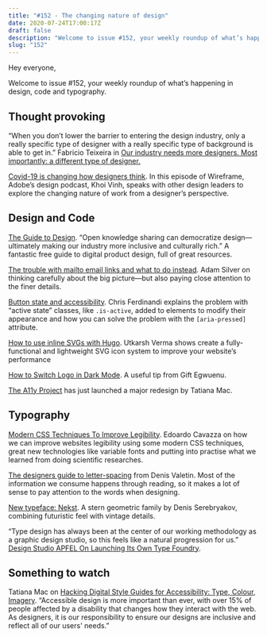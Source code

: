 ```yaml
---
title: "#152 - The changing nature of design"
date: 2020-07-24T17:00:17Z
draft: false
description: "Welcome to issue #152, your weekly roundup of what’s happening in design, code and typography."
slug: "152"
---
```


Hey everyone,

Welcome to issue #152, your weekly roundup of what’s happening in design, code and typography.

## Thought provoking

“When you don’t lower the barrier to entering the design industry, only a really specific type of designer with a really specific type of background is able to get in.” Fabricio Teixeira in [Our industry needs more designers. Most importantly: a different type of designer.](https://uxdesign.cc/our-industry-needs-more-designers-most-importantly-a-different-type-of-designer-dc98cfae4411)

[Covid-19 is changing how designers think](https://xd.adobe.com/ideas/perspectives/wireframe-podcast/covid19-changing-how-designers-think-episode-14/). In this episode of Wireframe, Adobe’s design podcast, Khoi Vinh, speaks with other design leaders to explore the changing nature of work from a designer’s perspective.

## Design and Code

[The Guide to Design](https://start.uxdesign.cc/). “Open knowledge sharing can democratize design—ultimately making our industry more inclusive and culturally rich.” A fantastic free guide to digital product design, full of great resources.

[The trouble with mailto email links and what to do instead](https://adamsilver.io/articles/the-trouble-with-mailto-email-links-and-what-to-do-instead/). Adam Silver on thinking carefully about the big picture—but also paying close attention to the finer details.

[Button state and accessibility](https://gomakethings.com/button-state-and-accessibility/). Chris Ferdinandi explains the problem with “active state” classes, like `.is-active`, added to elements to modify their appearance and how you can solve the problem with the `[aria-pressed]` attribute.

[How to use inline SVGs with Hugo](https://bitbanged.com/posts/how-to-use-inline-svgs-with-hugo/). Utkarsh Verma shows create a fully-functional and lightweight SVG icon system to improve your website’s performance

[How to Switch Logo in Dark Mode](https://www.giftegwuenu.com/how-to-switch-logo-in-dark-mode/). A useful tip from Gift Egwuenu.

[The A11y Project](https://www.a11yproject.com/) has just launched a major redesign by Tatiana Mac.

## Typography

[Modern CSS Techniques To Improve Legibility](https://www.smashingmagazine.com/2020/07/css-techniques-legibility/). Edoardo Cavazza on how we can improve websites legibility using some modern CSS techniques, great new technologies like variable fonts and putting into practise what we learned from doing scientific researches.

[The designers guide to letter-spacing](https://www.webdesignerdepot.com/2020/07/the-designers-guide-to-letter-spacing/) from Denis Valetin. Most of the information we consume happens through reading, so it makes a lot of sense to pay attention to the words when designing.

[New typeface: Nekst](https://type.today/en/journal/nekst). A stern geometric family by Denis Serebryakov, combining futuristic feel with vintage details.

“Type design has always been at the center of our working methodology as a graphic design studio, so this feels like a natural progression for us.” [Design Studio APFEL On Launching Its Own Type Foundry](https://eyeondesign.aiga.org/design-studio-apfel-on-opening-its-own-type-foundry/).

## Something to watch

Tatiana Mac on [Hacking Digital Style Guides for Accessibility: Type, Colour, Imagery](https://youtu.be/tvpstrkDgeM). “Accessible design is more important than ever, with over 15% of people affected by a disability that changes how they interact with the web. As designers, it is our responsibility to ensure our designs are inclusive and reflect all of our users' needs.”
